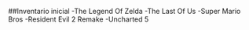 ##Inventario inicial
-The Legend Of Zelda
-The Last Of Us
-Super Mario Bros
-Resident Evil 2 Remake
-Uncharted 5
